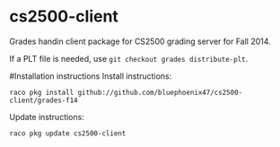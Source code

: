 cs2500-client
==========

Grades handin client package for CS2500 grading server for Fall 2014.

If a PLT file is needed, use `git checkout grades distribute-plt`.

#Installation instructions
Install instructions:

```raco pkg install github://github.com/bluephoenix47/cs2500-client/grades-f14```

Update instructions:

```raco pkg update cs2500-client```
